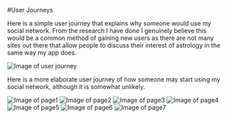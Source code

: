 #User Journeys

Here is a simple user journey that explains why someone would use my social network.  From the research I have done I genuinely  believe this would be a common method of gaining new users as there are not many sites out there that allow people to discuss their interest of astrology in the same way my app does.


![Image of user journey](http://i.gyazo.com/4d30ea65ac955b60bd421df08a0244d0.png)

Here is a more elaborate user journey of how someone may start using my social network, although it is somewhat unlikely.

![Image of page1](http://i.gyazo.com/c60676358cbef224fb8be6556753eeca.png)
![Image of page2](http://i.gyazo.com/32a1cd678199e2ce138910fe63310a13.png)
![Image of page3](http://i.gyazo.com/61e0ca1ea68a91583647b5cca7cbe03e.png)
![Image of page4](http://i.gyazo.com/2077a855982b729156eae223618c70dc.png)
![Image of page5](http://i.gyazo.com/2ff2e404e890a3640142fafbef5ed607.png)
![Image of page6](http://i.gyazo.com/c0cfa17be3f3482492d424c77a0dce2a.png)
![Image of page7](http://i.gyazo.com/3f9a96f54b8451025cb7cab8cdda8663.png)
